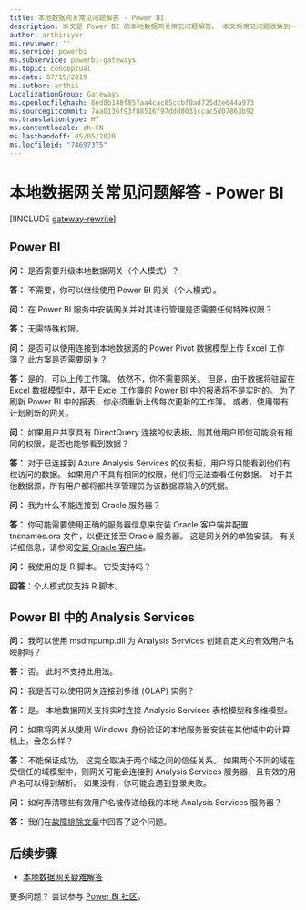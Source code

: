 ```yaml
---
title: 本地数据网关常见问题解答 - Power BI
description: 本文是 Power BI 的本地数据网关常见问题解答。 本文将常见问题收集到一处，供 Power BI 中所用网关使用。
author: arthiriyer
ms.reviewer: ''
ms.service: powerbi
ms.subservice: powerbi-gateways
ms.topic: conceptual
ms.date: 07/15/2019
ms.author: arthii
LocalizationGroup: Gateways
ms.openlocfilehash: 8ed8b148f857aa4cac85ccbf0ad725d2e644a973
ms.sourcegitcommit: 7aa0136f93f88516f97ddd8031ccac5d07863b92
ms.translationtype: HT
ms.contentlocale: zh-CN
ms.lasthandoff: 05/05/2020
ms.locfileid: "74697375"
---
```

# <a name="on-premises-data-gateway-faq---power-bi"></a>本地数据网关常见问题解答 - Power BI

[!INCLUDE [gateway-rewrite](includes/gateway-rewrite.md)]

## <a name="power-bi"></a>Power BI

**问：** 是否需要升级本地数据网关（个人模式）？

**答：** 不需要，你可以继续使用 Power BI 网关（个人模式）。

**问：** 在 Power BI 服务中安装网关并对其进行管理是否需要任何特殊权限？

**答：** 无需特殊权限。

**问：** 是否可以使用连接到本地数据源的 Power Pivot 数据模型上传 Excel 工作簿？ 此方案是否需要网关？ 

**答：** 是的，可以上传工作簿。 依然不，你不需要网关。 但是，由于数据将驻留在 Excel 数据模型中，基于 Excel 工作簿的 Power BI 中的报表将不是实时的。 为了刷新 Power BI 中的报表，你必须重新上传每次更新的工作簿。 或者，使用带有计划刷新的网关。

**问：** 如果用户共享具有 DirectQuery 连接的仪表板，则其他用户即使可能没有相同的权限，是否也能够看到数据？ 

**答：** 对于已连接到 Azure Analysis Services 的仪表板，用户将只能看到他们有权访问的数据。 如果用户不具有相同的权限，他们将无法查看任何数据。 对于其他数据源，所有用户都将都共享管理员为该数据源输入的凭据。

**问：** 我为什么不能连接到 Oracle 服务器？ 

**答：** 你可能需要使用正确的服务器信息来安装 Oracle 客户端并配置 tnsnames.ora 文件，以便连接至 Oracle 服务器。 这是网关外的单独安装。 有关详细信息，请参阅[安装 Oracle 客户端](service-gateway-onprem-manage-oracle.md#install-the-oracle-client)。

**问：** 我使用的是 R 脚本。 它受支持吗？

**回答**：个人模式仅支持 R 脚本。

## <a name="analysis-services-in-power-bi"></a>Power BI 中的 Analysis Services

**问：** 我可以使用 msdmpump.dll 为 Analysis Services 创建自定义的有效用户名映射吗？ 

**答：** 否。 此时不支持此用法。

**问：** 我是否可以使用网关连接到多维 (OLAP) 实例？ 

**答：** 是。 本地数据网关支持实时连接 Analysis Services 表格模型和多维模型。

**问：** 如果将网关从使用 Windows 身份验证的本地服务器安装在其他域中的计算机上，会怎么样？ 

**答：** 不能保证成功。 这完全取决于两个域之间的信任关系。 如果两个不同的域在受信任的域模型中，则网关可能会连接到 Analysis Services 服务器，且有效的用户名可以得到解析。 如果没有，你可能会遇到登录失败。

**问：** 如何弄清哪些有效用户名被传递给我的本地 Analysis Services 服务器？ 

**答：** 我们在[故障排除文章](service-gateway-onprem-tshoot.md)中回答了这个问题。

## <a name="next-steps"></a>后续步骤

* [本地数据网关疑难解答](/data-integration/gateway/service-gateway-tshoot)

更多问题？ 尝试参与 [Power BI 社区](https://community.powerbi.com/)。

